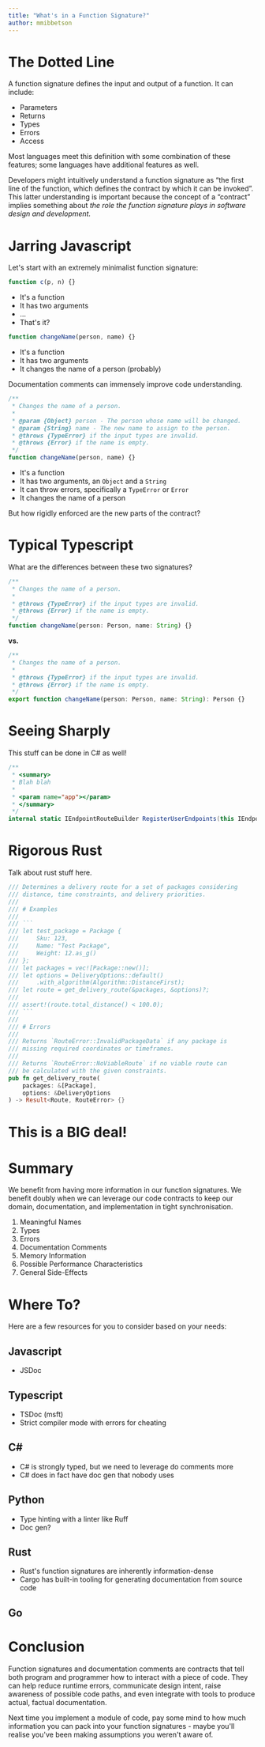 ```yaml
---
title: "What's in a Function Signature?"
author: mmibbetson
---
```


The Dotted Line
===============

A function signature defines the input and output of a function. It can include:

<!-- incremental_lists: true -->

- Parameters
- Returns
- Types
- Errors
- Access

Most languages meet this definition with some combination of these features; some languages have additional features as well.

Developers might intuitively understand a function signature as “the first line of the function, which defines the contract by which it can be invoked”. This latter understanding is important because the concept of a “contract” implies something about *the role the function signature plays in software design and development.*

<!-- end_slide -->

Jarring Javascript
==================

Let's start with an extremely minimalist function signature:

```javascript
function c(p, n) {}
```

<!-- incremental_lists: true -->

- It's a function
- It has two arguments
- ...
- That's it?

<!-- end_slide -->

```javascript
function changeName(person, name) {}
```

<!-- incremental_lists: true -->

- It's a function
- It has two arguments
- It changes the name of a person (probably)

<!-- end_slide -->

Documentation comments can immensely improve code understanding.

```javascript
/**
 * Changes the name of a person.
 *
 * @param {Object} person - The person whose name will be changed.
 * @param {String} name - The new name to assign to the person.
 * @throws {TypeError} if the input types are invalid.
 * @throws {Error} if the name is empty.
 */
function changeName(person, name) {}
```

<!-- incremental_lists: true -->

- It's a function
- It has two arguments, an `Object` and a `String`
- It can throw errors, specifically a `TypeError` or `Error`
- It changes the name of a person

But how rigidly enforced are the new parts of the contract?

<!-- end_slide -->

Typical Typescript
==================

What are the differences between these two signatures?

```typescript
/**
 * Changes the name of a person.
 *
 * @throws {TypeError} if the input types are invalid.
 * @throws {Error} if the name is empty.
 */
function changeName(person: Person, name: String) {}
```

<!-- alignment: center -->
**vs.**

```typescript
/**
 * Changes the name of a person.
 *
 * @throws {TypeError} if the input types are invalid.
 * @throws {Error} if the name is empty.
 */
export function changeName(person: Person, name: String): Person {}
```

<!-- end_slide -->

Seeing Sharply
==============

This stuff can be done in C# as well!

```csharp
/**
 * <summary>
 * Blah blah
 *
 * <param name="app"></param>
 * </summary>
 */ 
internal static IEndpointRouteBuilder RegisterUserEndpoints(this IEndpointRouteBuilder app) {}
```

<!-- end_slide -->

Rigorous Rust
=============

Talk about rust stuff here.

````rust
/// Determines a delivery route for a set of packages considering
/// distance, time constraints, and delivery priorities.
///
/// # Examples
///
/// ```
/// let test_package = Package {
///     Sku: 123,
///     Name: "Test Package",
///     Weight: 12.as_g()
/// };
/// let packages = vec![Package::new()];
/// let options = DeliveryOptions::default()
///     .with_algorithm(Algorithm::DistanceFirst);
/// let route = get_delivery_route(&packages, &options)?;
///
/// assert!(route.total_distance() < 100.0);
/// ```
///
/// # Errors
///
/// Returns `RouteError::InvalidPackageData` if any package is
/// missing required coordinates or timeframes.
///
/// Returns `RouteError::NoViableRoute` if no viable route can
/// be calculated with the given constraints.
pub fn get_delivery_route(
    packages: &[Package],
    options: &DeliveryOptions
) -> Result<Route, RouteError> {}
````

<!-- end_slide -->

<!-- jump_to_middle -->

This is a BIG deal!
===================

<!-- end_slide -->

Summary
=======

We benefit from having more information in our function signatures. We benefit doubly when we can leverage our code contracts to keep our domain, documentation, and implementation in tight synchronisation.

<!-- incremental_lists: true -->

1. Meaningful Names
2. Types
3. Errors
4. Documentation Comments
5. Memory Information
6. Possible Performance Characteristics
7. General Side-Effects

<!-- end_slide -->

Where To?
=========

Here are a few resources for you to consider based on your needs:

## Javascript

- JSDoc

## Typescript

- TSDoc (msft)
- Strict compiler mode with errors for cheating

## C#

- C# is strongly typed, but we need to leverage do comments more
- C# does in fact have doc gen that nobody uses

## Python

- Type hinting with a linter like Ruff
- Doc gen?

## Rust

- Rust's function signatures are inherently information-dense
- Cargo has built-in tooling for generating documentation from source code

## Go

Conclusion
==========

Function signatures and documentation comments are contracts that tell both program and programmer how to interact with a piece of code. They can help reduce runtime errors, communicate design intent, raise awareness of possible code paths, and even integrate with tools to produce actual, factual documentation.

Next time you implement a module of code, pay some mind to how much information you can pack into your function signatures - maybe you'll realise you've been making assumptions you weren't aware of.
